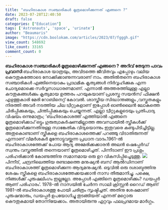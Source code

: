 ```yaml
---
title: "ബഹിരാകാശ സഞ്ചാരികൾ മൂത്രമൊഴിക്കുന്നത് എങ്ങനെ ?"
date: 2023-07-28T12:40:50
draft: false
categories: ["Education"]
tags: ['Astronauts', 'space', 'urinate']
author: "Beaumaris"
image: "https://cdn.boolokam.com/articles/2023/07/fgggh.gif"
view_count: 548692
like_count: 33165
comment_count: 0
---
```


**ബഹിരാകാശ സഞ്ചാരികൾ മൂത്രമൊഴിക്കുന്നത് എങ്ങനെ ?** **അറിവ് തേടുന്ന പാവം പ്രവാസി** ബഹിരാകാശ യാത്രയും, അവിടത്തെ ജീവിതവും എപ്പോഴും വലിയ കൌതുകത്തോടെ നോക്കിക്കാണുന്നവരാണ് നാം. അതില്‍തന്നെ ബഹിരാകാശ സഞ്ചാരികള്‍ എങ്ങിനെയാകും പ്രാഥമിക കൃത്യങ്ങള്‍ നിര്‍വ്വഹിക്കുക എന്ന ചോദ്യമൊക്കെ സര്‍വ്വസാധാരണമാണ്. എന്നാല്‍ അത്തരത്തിലുള്ള എല്ലാ കൗതുകങ്ങള്‍ക്കും കൃത്യമായ ഉത്തരം പറയുകയാണ്‌ പ്രശസ്ത സയന്‍സ് ഫിക്ഷന്‍ എഴുത്തുകാരി മേരി റോബിനെറ്റ് കോവൽ. [](https://cdn.boolokam.com/articles/2023/07/fgggh.gif)ശാസ്ത്രീയ സിദ്ധാന്തങ്ങളും ,വസ്തുതകളും നിരത്തി അവര്‍ നടത്തിയ ചില ട്വീറ്റുകളാണ് ഇപ്പോള്‍ ഓണ്‍ലൈന്‍ ലോകത്തെ ചിരിപ്പിക്കുകയും, ചിന്തിപ്പിക്കുകയും ചെയ്യുന്നത്. എല്ലാ ട്വീറ്റുകളുടെയും പ്രതിപാദ്യ വിഷയം ഒന്നുമാത്രം; ‘ബഹിരാകാശത്ത് എത്തിയാല്‍ എങ്ങനെ മൂത്രമൊഴിക്കാം!’ഒട്ടും ഗുരുത്വാകര്‍ഷണമില്ലാത്ത അവസ്ഥയില്‍ സ്ത്രീകള്‍ക്ക് മൂത്രമൊഴിക്കുന്നതിനുള്ള സാങ്കേതിക വിദ്യയൊന്നും ഇതുവരെ കണ്ടുപിടിച്ചിട്ടില്ല. അതുകൊണ്ടാണ് സ്ത്രീകളെ ബഹിരാകാശത്തെക്ക് പറഞ്ഞു വിടാതിരുന്നത് എന്നാണ് വിമര്‍ശകര്‍ മുന്നോട്ടുവയ്ക്കുന്ന പ്രധാന വാദം.1961-ല്‍ ബഹിരാകാശത്തേക്ക് പോയ ആദ്യ അമേരിക്കക്കാരന്‍ അലൻ ഷെപ്പേര്‍ഡ് സ്വന്തം വസ്ത്രത്തില്‍ തന്നെയാണ് മൂത്രമൊഴിച്ചത്. പിന്നീടാണ് ഈ പ്രശ്നം പരിഹരിക്കാന്‍ കോണ്ടത്തിനു സമാനമായ ഒരു ഉറ വികസിപ്പിച്ചെടുത്തു. [![](https://cdn.boolokam.com/articles/2023/07/gegeggg-552x1024.webp)](https://cdn.boolokam.com/articles/2023/07/gegeggg.webp)പിന്നീട്, ചന്ദ്രനിലെത്തിയ രണ്ടാമത്തെ മനുഷ്യന്‍ ബസ് ആല്‍ഡിനാണ് ബഹിരാകാശത്ത് മൂത്രമൊഴിക്കുന്ന ആദ്യമനുഷ്യന്‍. ഒടുവില്‍ ഒരു ദശാബ്ദത്തിനു ശേഷം സ്ത്രീകളെ ബഹിരാകാശത്തേക്കയക്കാന്‍ നാസ തീരുമാനിച്ചു. പക്ഷെ, നിങ്ങള്‍ക്ക് പുരുഷലിംഗം ഇല്ലല്ലോ. അപ്പോള്‍ എങ്ങിനെ മൂത്രമൊഴിക്കും? ഡയപ്പര്‍ ആണ് പരിഹാരം’. 1978-ല്‍ നാസയില്‍ ചേര്‍ന്ന സാലി ക്രിസ്റ്റന്‍ റൈഡ് ആണ് 1981-ല്‍ ബഹിരാകാശത്തു പോയി ചരിത്രം സൃഷ്ടിച്ചത്. അതിനു ശേഷമാണ് പുരുഷന്മാരും, ഡയപ്പര്‍ ഉപയോഗിച്ചു തുടങ്ങിയത് എന്നത് മറ്റൊരു കൌതുകമായി തോന്നിയേക്കാം. അതായിരുന്നു ഏറ്റവും ഫലപ്രദമായ മാര്‍ഗ്ഗം.
